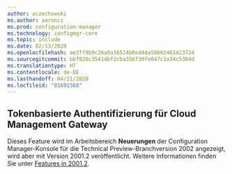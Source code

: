 ```yaml
---
author: aczechowski
ms.author: aaroncz
ms.prod: configuration-manager
ms.technology: configmgr-core
ms.topic: include
ms.date: 02/13/2020
ms.openlocfilehash: ae3ff9b9c26a9a16514b0ed4da58b92461d23724
ms.sourcegitcommit: bbf820c35414bf2cba356f30fe047c1a34c5384d
ms.translationtype: HT
ms.contentlocale: de-DE
ms.lasthandoff: 04/21/2020
ms.locfileid: "81691568"
---
```

## <a name="token-based-authentication-for-cloud-management-gateway"></a><a name="bkmk_cmg"></a> Tokenbasierte Authentifizierung für Cloud Management Gateway

<!--5686290-->

Dieses Feature wird im Arbeitsbereich **Neuerungen** der Configuration Manager-Konsole für die Technical Preview-Branchversion 2002 angezeigt, wird aber mit Version 2001.2 veröffentlicht. Weitere Informationen finden Sie unter [Features in 2001.2](../../technical-preview-2001-2.md#bkmk_cmg).
